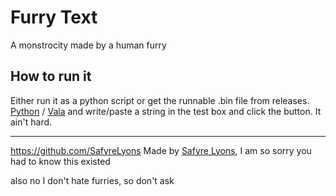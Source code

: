 # Furry Text
A monstrocity made by a human furry

## How to run it
Either run it as a python script or get the runnable .bin file from releases. [Python](https://github.com/SafyreLyons/F--ing-Furries/releases/download/1/main.bin) / [Vala](https://github.com/SafyreLyons/F--ing-Furries/releases/download/1.0/furries-python.bin) and write/paste a string in the test box and click the button. It ain't hard.

----
https://github.com/SafyreLyons
Made by [Safyre Lyons](https://github.com/SafyreLyons), I am so sorry you had to know this existed

also no I don't hate furries, so don't ask

